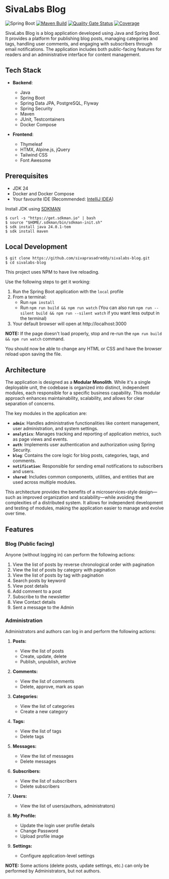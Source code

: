 # SivaLabs Blog
![Spring Boot](https://img.shields.io/badge/Spring-Boot-6DB33F?logo=spring-boot)
[![Maven Build](https://github.com/sivaprasadreddy/sivalabs-blog/actions/workflows/maven.yml/badge.svg)](https://github.com/sivaprasadreddy/sivalabs-blog/actions/workflows/maven.yml)
[![Quality Gate Status](https://sonarcloud.io/api/project_badges/measure?project=sivaprasadreddy_sivalabs-blog&metric=alert_status)](https://sonarcloud.io/summary/new_code?id=sivaprasadreddy_sivalabs-blog)
[![Coverage](https://sonarcloud.io/api/project_badges/measure?project=sivaprasadreddy_sivalabs-blog&metric=coverage)](https://sonarcloud.io/summary/new_code?id=sivaprasadreddy_sivalabs-blog)

SivaLabs Blog is a blog application developed using Java and Spring Boot.
It provides a platform for publishing blog posts, managing categories and tags, handling user comments, and engaging with subscribers through email notifications.
The application includes both public-facing features for readers and an administrative interface for content management.

## Tech Stack
- **Backend**:
    - Java
    - Spring Boot
    - Spring Data JPA, PostgreSQL, Flyway
    - Spring Security
    - Maven
    - JUnit, Testcontainers
    - Docker Compose

- **Frontend**:
    - Thymeleaf
    - HTMX, Alpine.js, jQuery
    - Tailwind CSS
    - Font Awesome

## Prerequisites
* JDK 24
* Docker and Docker Compose
* Your favourite IDE (Recommended: [IntelliJ IDEA](https://www.jetbrains.com/idea/))

Install JDK using [SDKMAN](https://sdkman.io/)

```shell
$ curl -s "https://get.sdkman.io" | bash
$ source "$HOME/.sdkman/bin/sdkman-init.sh"
$ sdk install java 24.0.1-tem
$ sdk install maven
```

## Local Development

```shell
$ git clone https://github.com/sivaprasadreddy/sivalabs-blog.git
$ cd sivalabs-blog
```

This project uses NPM to have live reloading.

Use the following steps to get it working:

1. Run the Spring Boot application with the `local` profile
2. From a terminal:
   * Run `npm install`
   * Run `npm run build && npm run watch` (You can also run `npm run --silent build && npm run --silent watch` if you want less output in the terminal)
3. Your default browser will open at http://localhost:3000

**NOTE:** If the page doesn't load properly, stop and re-run the `npm run build && npm run watch` command.

You should now be able to change any HTML or CSS and have the browser reload upon saving the file.

## Architecture

The application is designed as a **Modular Monolith**.
While it's a single deployable unit, the codebase is organized into distinct, independent modules,
each responsible for a specific business capability.
This modular approach enhances maintainability, scalability, and allows for clear separation of concerns.

The key modules in the application are:
- **`admin`**: Handles administrative functionalities like content management, user administration, and system settings.
- **`analytics`**: Manages tracking and reporting of application metrics, such as page views and events.
- **`auth`**: Implements user authentication and authorization using Spring Security.
- **`blog`**: Contains the core logic for blog posts, categories, tags, and comments.
- **`notification`**: Responsible for sending email notifications to subscribers and users.
- **`shared`**: Includes common components, utilities, and entities that are used across multiple modules.

This architecture provides the benefits of a microservices-style design—such as improved organization and scalability—while avoiding the complexities of a distributed system.
It allows for independent development and testing of modules, making the application easier to manage and evolve over time.

## Features

### Blog (Public facing)
Anyone (without logging in) can perform the following actions:

1. View the list of posts by reverse chronological order with pagination
2. View the list of posts by category with pagination
3. View the list of posts by tag with pagination
4. Search posts by keyword
5. View post details
6. Add comment to a post
7. Subscribe to the newsletter
8. View Contact details
9. Sent a message to the Admin

### Administration
Administrators and authors can log in and perform the following actions:

1. **Posts:**
    * View the list of posts
    * Create, update, delete
    * Publish, unpublish, archive

2. **Comments:**
    * View the list of comments
    * Delete, approve, mark as span

3. **Categories:**
    * View the list of categories
    * Create a new category

4. **Tags:**
    * View the list of tags
    * Delete tags

5. **Messages:**
    * View the list of messages
    * Delete messages

6. **Subscribers:**
    * View the list of subscribers
    * Delete subscribers

7. **Users:**
    * View the list of users(authors, administrators)

8. **My Profile:**
    * Update the login user profile details
    * Change Password
    * Upload profile image

9. **Settings:**
    * Configure application-level settings

**NOTE:** Some actions (delete posts, update settings, etc.) can only be performed by Administrators, but not authors.

